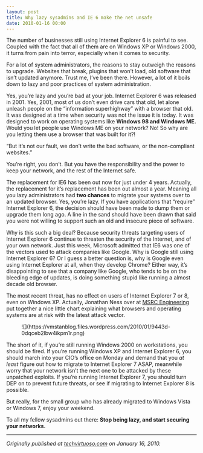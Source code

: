 ```yaml
---
layout: post
title: Why lazy sysadmins and IE 6 make the net unsafe
date: 2010-01-16 00:00
---
```



The number of businesses still using Internet Explorer 6 is painful to see. Coupled with the fact that all of them are on Windows XP or Windows 2000, it turns from pain into terror, especially when it comes to security.

For a lot of system administrators, the reasons to stay outweigh the reasons to upgrade. Websites that break, plugins that won’t load, old software that isn’t updated anymore. Trust me, I’ve been there. However, a lot of it boils down to lazy and poor practices of system administration.

Yes, you’re lazy and you’re bad at your job. Internet Explorer 6 was released in 2001\. Yes, 2001, most of us don’t even drive cars that old, let alone unleash people on the “information superhighway” with a browser that old. It was designed at a time when security was not the issue it is today. It was designed to work on operating systems like **Windows 98 and Windows ME.** Would you let people use Windows ME on your network? No! So why are you letting them use a browser that was built for it?!

“But it’s not our fault, we don’t write the bad software, or the non-compliant websites.”

You’re right, you don’t. But you have the responsibility and the power to keep your network, and the rest of the Internet safe.

The replacement for IE6 has been out now for just under 4 years. Actually, the replacement for it’s replacement has been out almost a year. Meaning all you lazy administrators had **two chances** to migrate your systems over to an updated browser. Yes, you’re lazy. If you have applications that “require” Internet Explorer 6, the decision should have been made to dump them or upgrade them long ago. A line in the sand should have been drawn that said you were not willing to support such an old and insecure piece of software.

Why is this such a big deal? Because security threats targeting users of Internet Explorer 6 continue to threaten the security of the Internet, and of your own network. Just this week, Microsoft admitted that IE6 was one of the vectors used to attack companies like Google. Why is Google still using Internet Explorer 6? Or I guess a better question is, why is Google even using Internet Explorer at all, when they develop Chrome? Either way, it’s disappointing to see that a company like Google, who tends to be on the bleeding edge of updates, is doing something stupid like running a almost decade old browser.

The most recent threat, has no effect on users of Internet Explorer 7 or 8, even on Windows XP. Actually, Jonathan Ness over at [MSRC Engineering](http://blogs.technet.com/srd/archive/2010/01/15/assessing-risk-of-ie-0day-vulnerability.aspx) put together a nice little chart explaining what browsers and operating systems are at risk with the latest attack vector.

<figure>![](https://vmstanblog.files.wordpress.com/2010/01/9443d-0dqceb2lbw4ikpm1r.png)</figure>

The short of it, if you’re still running Windows 2000 on workstations, you should be fired. If you’re running Windows XP and Internet Explorer 6, you should march into your CIO’s office on Monday and demand that you _at least_ figure out how to migrate to Internet Explorer 7 ASAP, meanwhile worry that your network isn’t the next one to be attacked by these unpatched exploits. If you’re running Internet Explorer 7, you should turn DEP on to prevent future threats, or see if migrating to Internet Explorer 8 is possible.

But really, for the small group who has already migrated to Windows Vista or Windows 7, enjoy your weekend.

To all my fellow sysadmins out there: **Stop being lazy, and start securing your networks.**

* * *

_Originally published at_ [_techvirtuoso.com_](http://techvirtuoso.com/2010/01/16/why-lazy-sysadmins-and-internet-explorer-6-make-the-net-unsafe/) _on January 16, 2010._
